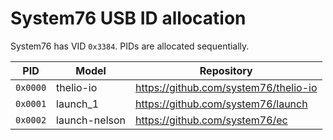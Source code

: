 # System76 USB ID allocation

System76 has VID `0x3384`. PIDs are allocated sequentially.

| PID      | Model         | Repository                            |
| -------- | ------------- | ------------------------------------- |
| `0x0000` | thelio-io     | https://github.com/system76/thelio-io |
| `0x0001` | launch_1      | https://github.com/system76/launch    |
| `0x0002` | launch-nelson | https://github.com/system76/ec        |
